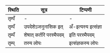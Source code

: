 | स्थिति | सूत्र | टिप्पणी |
| ----- | ------- | ------ |
| तृम्पँ | - | - |
| तृम्पँ | उपदेशेऽजनुनासिक इत् | अँ-इत्यस्य इत्संज्ञा |
| तृम्पँ | शेषात् कर्तरि परस्मैपदम् | इति परस्मैपदम् |
| तृम्प् | तस्य लोपः | इत्संज्ञकस्य लोपः |
